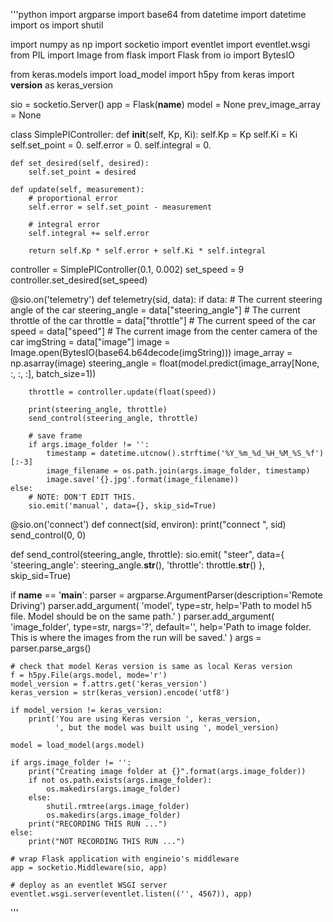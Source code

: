 '''python
import argparse
import base64
from datetime import datetime
import os
import shutil

import numpy as np
import socketio
import eventlet
import eventlet.wsgi
from PIL import Image
from flask import Flask
from io import BytesIO

from keras.models import load_model
import h5py
from keras import __version__ as keras_version

sio = socketio.Server()
app = Flask(__name__)
model = None
prev_image_array = None


class SimplePIController:
    def __init__(self, Kp, Ki):
        self.Kp = Kp
        self.Ki = Ki
        self.set_point = 0.
        self.error = 0.
        self.integral = 0.

    def set_desired(self, desired):
        self.set_point = desired

    def update(self, measurement):
        # proportional error
        self.error = self.set_point - measurement

        # integral error
        self.integral += self.error

        return self.Kp * self.error + self.Ki * self.integral


controller = SimplePIController(0.1, 0.002)
set_speed = 9
controller.set_desired(set_speed)


@sio.on('telemetry')
def telemetry(sid, data):
    if data:
        # The current steering angle of the car
        steering_angle = data["steering_angle"]
        # The current throttle of the car
        throttle = data["throttle"]
        # The current speed of the car
        speed = data["speed"]
        # The current image from the center camera of the car
        imgString = data["image"]
        image = Image.open(BytesIO(base64.b64decode(imgString)))
        image_array = np.asarray(image)
        steering_angle = float(model.predict(image_array[None, :, :, :], batch_size=1))

        throttle = controller.update(float(speed))

        print(steering_angle, throttle)
        send_control(steering_angle, throttle)

        # save frame
        if args.image_folder != '':
            timestamp = datetime.utcnow().strftime('%Y_%m_%d_%H_%M_%S_%f')[:-3]
            image_filename = os.path.join(args.image_folder, timestamp)
            image.save('{}.jpg'.format(image_filename))
    else:
        # NOTE: DON'T EDIT THIS.
        sio.emit('manual', data={}, skip_sid=True)


@sio.on('connect')
def connect(sid, environ):
    print("connect ", sid)
    send_control(0, 0)


def send_control(steering_angle, throttle):
    sio.emit(
        "steer",
        data={
            'steering_angle': steering_angle.__str__(),
            'throttle': throttle.__str__()
        },
        skip_sid=True)


if __name__ == '__main__':
    parser = argparse.ArgumentParser(description='Remote Driving')
    parser.add_argument(
        'model',
        type=str,
        help='Path to model h5 file. Model should be on the same path.'
    )
    parser.add_argument(
        'image_folder',
        type=str,
        nargs='?',
        default='',
        help='Path to image folder. This is where the images from the run will be saved.'
    )
    args = parser.parse_args()

    # check that model Keras version is same as local Keras version
    f = h5py.File(args.model, mode='r')
    model_version = f.attrs.get('keras_version')
    keras_version = str(keras_version).encode('utf8')

    if model_version != keras_version:
        print('You are using Keras version ', keras_version,
              ', but the model was built using ', model_version)

    model = load_model(args.model)

    if args.image_folder != '':
        print("Creating image folder at {}".format(args.image_folder))
        if not os.path.exists(args.image_folder):
            os.makedirs(args.image_folder)
        else:
            shutil.rmtree(args.image_folder)
            os.makedirs(args.image_folder)
        print("RECORDING THIS RUN ...")
    else:
        print("NOT RECORDING THIS RUN ...")

    # wrap Flask application with engineio's middleware
    app = socketio.Middleware(sio, app)

    # deploy as an eventlet WSGI server
    eventlet.wsgi.server(eventlet.listen(('', 4567)), app)
'''
